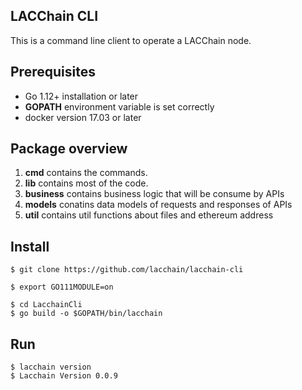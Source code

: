## LACChain CLI

This is a command line client to operate a LACChain node.

## Prerequisites

* Go 1.12+ installation or later
* **GOPATH** environment variable is set correctly
* docker version 17.03 or later

## Package overview

1. **cmd** contains the commands.
2. **lib** contains most of the code.
4. **business** contains business logic that will be consume by APIs
5. **models** conatins data models of requests and responses of APIs
7. **util** contains util functions about files and ethereum address

## Install

```
$ git clone https://github.com/lacchain/lacchain-cli

$ export GO111MODULE=on

$ cd LacchainCli
$ go build -o $GOPATH/bin/lacchain
```

## Run

```
$ lacchain version
$ Lacchain Version 0.0.9
```

